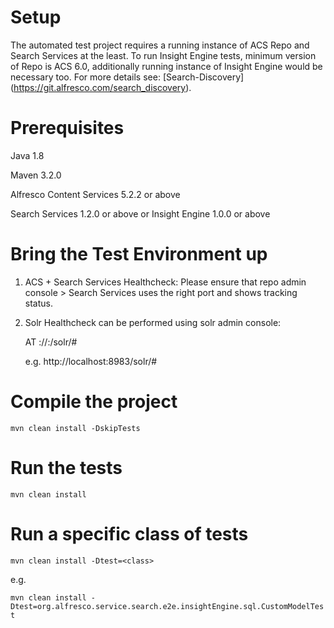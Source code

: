 # Setup
The automated test project requires a running instance of ACS Repo and Search Services at the least.
To run Insight Engine tests, minimum version of Repo is ACS 6.0, additionally running instance of Insight Engine would be necessary too.
For more details see: [Search-Discovery] (https://git.alfresco.com/search_discovery).

# Prerequisites
Java 1.8

Maven 3.2.0

Alfresco Content Services 5.2.2 or above

Search Services 1.2.0 or above or Insight Engine 1.0.0 or above

# Bring the Test Environment up

1. ACS + Search Services Healthcheck: Please ensure that repo admin console > Search Services uses the right port and shows tracking status.
    
2. Solr Healthcheck can be performed using solr admin console:

    AT <protocol>://<repo-host-ip>:<solr-port>/solr/#

    e.g. http://localhost:8983/solr/#

# Compile the project
`mvn clean install -DskipTests`

# Run the tests
`mvn clean install`

# Run a specific class of tests
`mvn clean install -Dtest=<class>`

e.g.

`mvn clean install -Dtest=org.alfresco.service.search.e2e.insightEngine.sql.CustomModelTest`
